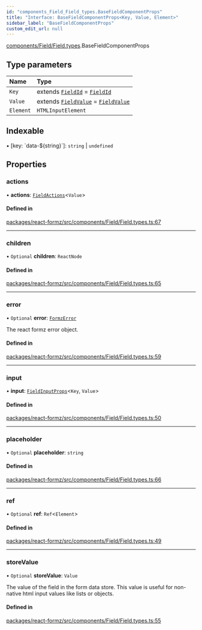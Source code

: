 ```yaml
---
id: "components_Field_Field_types.BaseFieldComponentProps"
title: "Interface: BaseFieldComponentProps<Key, Value, Element>"
sidebar_label: "BaseFieldComponentProps"
custom_edit_url: null
---
```


[components/Field/Field.types](../modules/components_Field_Field_types.md).BaseFieldComponentProps

## Type parameters

| Name | Type |
| :------ | :------ |
| `Key` | extends [`FieldId`](../modules/types_field.md#fieldid) = [`FieldId`](../modules/types_field.md#fieldid) |
| `Value` | extends [`FieldValue`](../modules/types_field.md#fieldvalue) = [`FieldValue`](../modules/types_field.md#fieldvalue) |
| `Element` | `HTMLInputElement` |

## Indexable

▪ [key: \`data-${string}\`]: `string` \| `undefined`

## Properties

### actions

• **actions**: [`FieldActions`](hooks_fields_useFieldActions.FieldActions.md)<`Value`\>

#### Defined in

[packages/react-formz/src/components/Field/Field.types.ts:67](https://github.com/ZerryStack/react-formz/blob/main/packages/react-formz/src/components/Field/Field.types.ts#L67)

___

### children

• `Optional` **children**: `ReactNode`

#### Defined in

[packages/react-formz/src/components/Field/Field.types.ts:65](https://github.com/ZerryStack/react-formz/blob/main/packages/react-formz/src/components/Field/Field.types.ts#L65)

___

### error

• `Optional` **error**: [`FormzError`](../modules/types_form.md#formzerror)

The react formz error object.

#### Defined in

[packages/react-formz/src/components/Field/Field.types.ts:59](https://github.com/ZerryStack/react-formz/blob/main/packages/react-formz/src/components/Field/Field.types.ts#L59)

___

### input

• **input**: [`FieldInputProps`](components_Field_Field_types.FieldInputProps.md)<`Key`, `Value`\>

#### Defined in

[packages/react-formz/src/components/Field/Field.types.ts:50](https://github.com/ZerryStack/react-formz/blob/main/packages/react-formz/src/components/Field/Field.types.ts#L50)

___

### placeholder

• `Optional` **placeholder**: `string`

#### Defined in

[packages/react-formz/src/components/Field/Field.types.ts:66](https://github.com/ZerryStack/react-formz/blob/main/packages/react-formz/src/components/Field/Field.types.ts#L66)

___

### ref

• `Optional` **ref**: `Ref`<`Element`\>

#### Defined in

[packages/react-formz/src/components/Field/Field.types.ts:49](https://github.com/ZerryStack/react-formz/blob/main/packages/react-formz/src/components/Field/Field.types.ts#L49)

___

### storeValue

• `Optional` **storeValue**: `Value`

The value of the field in the form data store. This value is useful
for non-native html input values like lists or objects.

#### Defined in

[packages/react-formz/src/components/Field/Field.types.ts:55](https://github.com/ZerryStack/react-formz/blob/main/packages/react-formz/src/components/Field/Field.types.ts#L55)
